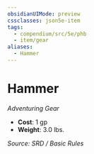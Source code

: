 ```yaml
---
obsidianUIMode: preview
cssclasses: json5e-item
tags:
  - compendium/src/5e/phb
  - item/gear
aliases:
  - Hammer
---
```

# Hammer
*Adventuring Gear*  

- **Cost**: 1 gp
- **Weight**: 3.0 lbs.

*Source: SRD / Basic Rules*